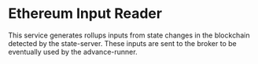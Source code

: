 # Ethereum Input Reader

This service generates rollups inputs from state changes in the blockchain detected by the state-server.
These inputs are sent to the broker to be eventually used by the advance-runner.
